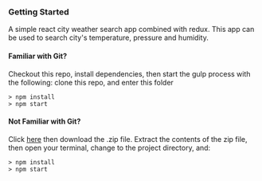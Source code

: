 ### Getting Started

A simple react city weather search app combined with redux. This app can be used to search city's temperature, pressure and humidity.

#### Familiar with Git?
Checkout this repo, install dependencies, then start the gulp process with the following:
clone this repo, and enter this folder
```
> npm install
> npm start
```

#### Not Familiar with Git?
Click [here](https://github.com/StephenGrider/ReactStarter/releases) then download the .zip file.  Extract the contents of the zip file, then open your terminal, change to the project directory, and:

```
> npm install
> npm start
```
